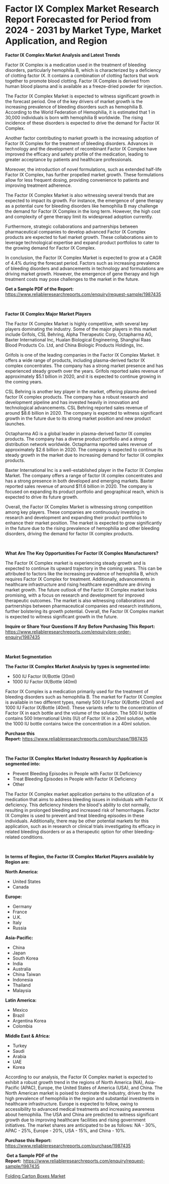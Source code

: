 <p><h1>Factor IX Complex Market Research Report Forecasted for Period from 2024 -  2031 by Market Type, Market Application, and Region</h1></p><p><strong>Factor IX Complex Market Analysis and Latest Trends</strong></p>
<p><p>Factor IX Complex is a medication used in the treatment of bleeding disorders, particularly hemophilia B, which is characterized by a deficiency of clotting factor IX. It contains a combination of clotting factors that work together to promote blood clotting. Factor IX Complex is derived from human blood plasma and is available as a freeze-dried powder for injection.</p><p>The Factor IX Complex Market is expected to witness significant growth in the forecast period. One of the key drivers of market growth is the increasing prevalence of bleeding disorders such as hemophilia B. According to the World Federation of Hemophilia, it is estimated that 1 in 30,000 individuals is born with hemophilia B worldwide. The rising incidence of these disorders is expected to drive the demand for Factor IX Complex.</p><p>Another factor contributing to market growth is the increasing adoption of Factor IX Complex for the treatment of bleeding disorders. Advances in technology and the development of recombinant Factor IX Complex have improved the efficacy and safety profile of the medication, leading to greater acceptance by patients and healthcare professionals.</p><p>Moreover, the introduction of novel formulations, such as extended half-life Factor IX Complex, has further propelled market growth. These formulations allow for less frequent dosing, providing convenience to patients and improving treatment adherence.</p><p>The Factor IX Complex Market is also witnessing several trends that are expected to impact its growth. For instance, the emergence of gene therapy as a potential cure for bleeding disorders like hemophilia B may challenge the demand for Factor IX Complex in the long term. However, the high cost and complexity of gene therapy limit its widespread adoption currently.</p><p>Furthermore, strategic collaborations and partnerships between pharmaceutical companies to develop advanced Factor IX Complex products are expected to fuel market growth. These collaborations aim to leverage technological expertise and expand product portfolios to cater to the growing demand for Factor IX Complex.</p><p>In conclusion, the Factor IX Complex Market is expected to grow at a CAGR of 4.4% during the forecast period. Factors such as increasing prevalence of bleeding disorders and advancements in technology and formulations are driving market growth. However, the emergence of gene therapy and high treatment costs may pose challenges to the market in the future.</p></p>
<p><strong>Get a Sample PDF of the Report:&nbsp;</strong> <a href="https://www.reliableresearchreports.com/enquiry/request-sample/1987435">https://www.reliableresearchreports.com/enquiry/request-sample/1987435</a></p>
<p>&nbsp;</p>
<p><strong>Factor IX Complex Major Market Players</strong></p>
<p><p>The Factor IX Complex Market is highly competitive, with several key players dominating the industry. Some of the major players in this market include Grifols, CSL Behring, Alpha Therapeutic Corp, Octapharma AG, Baxter International Inc, Hualan Biological Engineering, Shanghai Raas Blood Products Co. Ltd, and China Biologic Products Holdings, Inc.</p><p>Grifols is one of the leading companies in the Factor IX Complex Market. It offers a wide range of products, including plasma-derived factor IX complex concentrates. The company has a strong market presence and has experienced steady growth over the years. Grifols reported sales revenue of approximately $5.1 billion in 2020, and it is expected to continue growing in the coming years.</p><p>CSL Behring is another key player in the market, offering plasma-derived factor IX complex products. The company has a robust research and development pipeline and has invested heavily in innovation and technological advancements. CSL Behring reported sales revenue of around $8.6 billion in 2020. The company is expected to witness significant growth in the future due to its strong market position and new product launches.</p><p>Octapharma AG is a global leader in plasma-derived factor IX complex products. The company has a diverse product portfolio and a strong distribution network worldwide. Octapharma reported sales revenue of approximately $2.6 billion in 2020. The company is expected to continue its steady growth in the market due to increasing demand for factor IX complex products.</p><p>Baxter International Inc is a well-established player in the Factor IX Complex Market. The company offers a range of factor IX complex concentrates and has a strong presence in both developed and emerging markets. Baxter reported sales revenue of around $11.6 billion in 2020. The company is focused on expanding its product portfolio and geographical reach, which is expected to drive its future growth.</p><p>Overall, the Factor IX Complex Market is witnessing strong competition among key players. These companies are continuously investing in research and development and expanding their product portfolios to enhance their market position. The market is expected to grow significantly in the future due to the rising prevalence of hemophilia and other bleeding disorders, driving the demand for factor IX complex products.</p></p>
<p>&nbsp;</p>
<p><strong>What Are The Key Opportunities For Factor IX Complex Manufacturers?</strong></p>
<p><p>The Factor IX Complex market is experiencing steady growth and is expected to continue its upward trajectory in the coming years. This can be attributed to factors like the increasing prevalence of hemophilia B, which requires Factor IX Complex for treatment. Additionally, advancements in healthcare infrastructure and rising healthcare expenditure are driving market growth. The future outlook of the Factor IX Complex market looks promising, with a focus on research and development for improved therapeutic outcomes. The market is also witnessing collaborations and partnerships between pharmaceutical companies and research institutions, further bolstering its growth potential. Overall, the Factor IX Complex market is expected to witness significant growth in the future.</p></p>
<p><strong>Inquire or Share Your Questions If Any Before Purchasing This Report:</strong> <a href="https://www.reliableresearchreports.com/enquiry/pre-order-enquiry/1987435">https://www.reliableresearchreports.com/enquiry/pre-order-enquiry/1987435</a></p>
<p>&nbsp;</p>
<p><strong>Market Segmentation</strong></p>
<p><strong>The Factor IX Complex Market Analysis by types is segmented into:</strong></p>
<p><ul><li>500 IU Factor IX/Bottle (20ml)</li><li>1000 IU Factor IX/Bottle (40ml)</li></ul></p>
<p><p>Factor IX Complex is a medication primarily used for the treatment of bleeding disorders such as hemophilia B. The market for Factor IX Complex is available in two different types, namely 500 IU Factor IX/Bottle (20ml) and 1000 IU Factor IX/Bottle (40ml). These variants refer to the concentration of Factor IX in each bottle and the volume of the solution. The 500 IU bottle contains 500 International Units (IU) of Factor IX in a 20ml solution, while the 1000 IU bottle contains twice the concentration in a 40ml solution.</p></p>
<p><strong>Purchase this Report:&nbsp;</strong><a href="https://www.reliableresearchreports.com/purchase/1987435">https://www.reliableresearchreports.com/purchase/1987435</a></p>
<p>&nbsp;</p>
<p><strong>The Factor IX Complex Market Industry Research by Application is segmented into:</strong></p>
<p><ul><li>Prevent Bleeding Episodes in People with Factor IX Deficiency</li><li>Treat Bleeding Episodes in People with Factor IX Deficiency</li><li>Other</li></ul></p>
<p><p>The Factor IX Complex market application pertains to the utilization of a medication that aims to address bleeding issues in individuals with Factor IX deficiency. This deficiency hinders the blood's ability to clot normally, resulting in prolonged bleeding and increased risk of hemorrhages. Factor IX Complex is used to prevent and treat bleeding episodes in these individuals. Additionally, there may be other potential markets for this application, such as in research or clinical trials investigating its efficacy in related bleeding disorders or as a therapeutic option for other bleeding-related conditions.</p></p>
<p>&nbsp;</p>
<p><strong>In terms of Region, the Factor IX Complex Market Players available by Region are:</strong></p>
<p>
    <p> <strong> North America: </strong>
        <ul>
            <li>United States</li>
            <li>Canada</li>
        </ul>
        </p> 
    <p> <strong> Europe: </strong>
        <ul>
            <li>Germany</li>
            <li>France</li>
            <li>U.K.</li>
            <li>Italy</li>
            <li>Russia</li>
        </ul>
        </p> 
    <p> <strong> Asia-Pacific: </strong>
        <ul>
            <li>China</li>
            <li>Japan</li>
            <li>South Korea</li>
            <li>India</li>
            <li>Australia</li>
            <li>China Taiwan</li>
            <li>Indonesia</li>
            <li>Thailand</li>
            <li>Malaysia</li>
        </ul>
        </p> 
    <p> <strong> Latin America: </strong>
        <ul>
            <li>Mexico</li>
            <li>Brazil</li>
            <li>Argentina Korea</li>
            <li>Colombia</li>
        </ul>
        </p> 
    <p> <strong> Middle East & Africa: </strong>
        <ul>
            <li>Turkey</li>
            <li>Saudi</li>
            <li>Arabia</li>
            <li>UAE</li>
            <li>Korea</li>
        </ul>
    </p>
    </p>
<p><p>According to our analysis, the Factor IX Complex market is expected to exhibit a robust growth trend in the regions of North America (NA), Asia-Pacific (APAC), Europe, the United States of America (USA), and China. The North American market is poised to dominate the industry, driven by the high prevalence of hemophilia in the region and substantial investments in healthcare infrastructure. Europe is expected to follow, owing to accessibility to advanced medical treatments and increasing awareness about hemophilia. The USA and China are predicted to witness significant growth due to improving healthcare facilities and rising government initiatives. The market shares are anticipated to be as follows: NA - 30%, APAC - 25%, Europe - 20%, USA - 15%, and China - 10%.</p></p>
<p><strong>Purchase this Report: </strong><a href="https://www.reliableresearchreports.com/purchase/1987435">https://www.reliableresearchreports.com/purchase/1987435</a></p>
<p>&nbsp;<strong>Get a Sample PDF of the Report:&nbsp;&nbsp;</strong><a href="https://www.reliableresearchreports.com/enquiry/request-sample/1987435">https://www.reliableresearchreports.com/enquiry/request-sample/1987435</a></p>
<p><strong></strong></p>
<p><p><a href="https://github.com/juniordelafrance/Market-Research-Report-List-1/blob/main/folding-carton-boxes-market.md">Folding Carton Boxes Market</a></p></p>